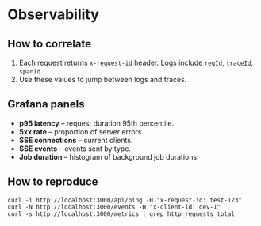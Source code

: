 # Observability

## How to correlate
1. Each request returns `x-request-id` header. Logs include `reqId`, `traceId`, `spanId`.
2. Use these values to jump between logs and traces.

## Grafana panels
- **p95 latency** – request duration 95th percentile.
- **5xx rate** – proportion of server errors.
- **SSE connections** – current clients.
- **SSE events** – events sent by type.
- **Job duration** – histogram of background job durations.

## How to reproduce
```
curl -i http://localhost:3000/api/ping -H "x-request-id: test-123"
curl -N http://localhost:3000/events -H "x-client-id: dev-1"
curl -s http://localhost:3000/metrics | grep http_requests_total
```
